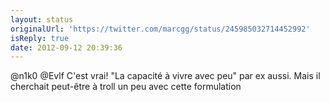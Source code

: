 ```yaml
---
layout: status
originalUrl: 'https://twitter.com/marcgg/status/245985032714452992'
isReply: true
date: 2012-09-12 20:39:36
---
```


@n1k0 @Evlf C'est vrai! "La capacité à vivre avec peu" par ex aussi. Mais il cherchait peut-être à troll un peu avec cette formulation
